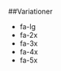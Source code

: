 ##Variationer

<ul class="fa-ul">
<li><i class="fa fa-camera-retro fa-lg"></i> fa-lg</li>
<li><i class="fa fa-camera-retro fa-2x"></i> fa-2x</li>
<li><i class="fa fa-camera-retro fa-3x"></i> fa-3x</li>
<li><i class="fa fa-camera-retro fa-4x"></i> fa-4x</li>
<li><i class="fa fa-camera-retro fa-5x"></i> fa-5x</li>
</ul>